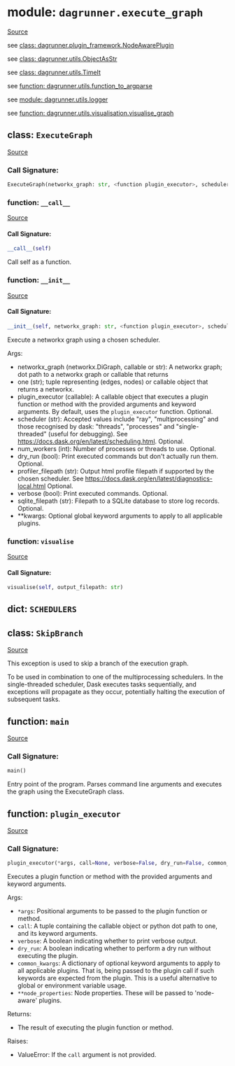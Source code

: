 # module: `dagrunner.execute_graph`

[Source](../dagrunner/execute_graph.py#L0)

see [class: dagrunner.plugin_framework.NodeAwarePlugin](dagrunner.plugin_framework.md#class-nodeawareplugin)

see [class: dagrunner.utils.ObjectAsStr](dagrunner.utils.md#class-objectasstr)

see [class: dagrunner.utils.TimeIt](dagrunner.utils.md#class-timeit)

see [function: dagrunner.utils.function_to_argparse](dagrunner.utils.md#function-function_to_argparse)

see [module: dagrunner.utils.logger](dagrunner.utils.logger.md#module-dagrunnerutilslogger)

see [function: dagrunner.utils.visualisation.visualise_graph](dagrunner.utils.visualisation.md#function-visualise_graph)

## class: `ExecuteGraph`

[Source](../dagrunner/execute_graph.py#L159)

### Call Signature:

```python
ExecuteGraph(networkx_graph: str, <function plugin_executor>, scheduler: str = 'processes', num_workers: int = 1, profiler_filepath: str = None, dry_run: bool = False, verbose: bool = False, sqlite_filepath: str = None, **kwargs)
```

### function: `__call__`

[Source](../dagrunner/execute_graph.py#L246)

#### Call Signature:

```python
__call__(self)
```

Call self as a function.

### function: `__init__`

[Source](../dagrunner/execute_graph.py#L160)

#### Call Signature:

```python
__init__(self, networkx_graph: str, <function plugin_executor>, scheduler: str = 'processes', num_workers: int = 1, profiler_filepath: str = None, dry_run: bool = False, verbose: bool = False, sqlite_filepath: str = None, **kwargs)
```

Execute a networkx graph using a chosen scheduler.

Args:
- networkx_graph (networkx.DiGraph, callable or str):
  A networkx graph; dot path to a networkx graph or callable that returns 
- one (str); tuple representing (edges, nodes) or callable object that
  returns a networkx.
- plugin_executor (callable):
  A callable object that executes a plugin function or method with the provided
  arguments and keyword arguments.  By default, uses the `plugin_executor` function.
  Optional.
- scheduler (str):
  Accepted values include "ray", "multiprocessing" and those recognised
  by dask: "threads", "processes" and "single-threaded" (useful for debugging).
  See https://docs.dask.org/en/latest/scheduling.html.  Optional.
- num_workers (int):
  Number of processes or threads to use.  Optional.
- dry_run (bool):
  Print executed commands but don't actually run them.  Optional.
- profiler_filepath (str):
  Output html profile filepath if supported by the chosen scheduler.
  See https://docs.dask.org/en/latest/diagnostics-local.html
  Optional.
- verbose (bool):
  Print executed commands.  Optional.
- sqlite_filepath (str):
  Filepath to a SQLite database to store log records.  Optional.
- **kwargs:
  Optional global keyword arguments to apply to all applicable plugins.

### function: `visualise`

[Source](../dagrunner/execute_graph.py#L243)

#### Call Signature:

```python
visualise(self, output_filepath: str)
```

## dict: `SCHEDULERS`

## class: `SkipBranch`

[Source](../dagrunner/execute_graph.py#L33)

This exception is used to skip a branch of the execution graph.

To be used in combination to one of the multiprocessing schedulers.
In the single-threaded scheduler, Dask executes tasks sequentially, and
exceptions will propagate as they occur, potentially halting the execution of
subsequent tasks.

## function: `main`

[Source](../dagrunner/execute_graph.py#L257)

### Call Signature:

```python
main()
```

Entry point of the program.
Parses command line arguments and executes the graph using the ExecuteGraph class.

## function: `plugin_executor`

[Source](../dagrunner/execute_graph.py#L46)

### Call Signature:

```python
plugin_executor(*args, call=None, verbose=False, dry_run=False, common_kwargs=None, **node_properties)
```

Executes a plugin function or method with the provided arguments and keyword arguments.

Args:
- `*args`: Positional arguments to be passed to the plugin function or method.
- `call`: A tuple containing the callable object or python dot path to one, and its keyword arguments.
- `verbose`: A boolean indicating whether to print verbose output.
- `dry_run`: A boolean indicating whether to perform a dry run without executing the plugin.
- `common_kwargs`: A dictionary of optional keyword arguments to apply to all applicable plugins.
  That is, being passed to the plugin call if such keywords are expected from the plugin.
  This is a useful alternative to global or environment variable usage.
- `**node_properties`: Node properties.  These will be passed to 'node-aware' plugins.

Returns:
- The result of executing the plugin function or method.

Raises:
- ValueError: If the `call` argument is not provided.


